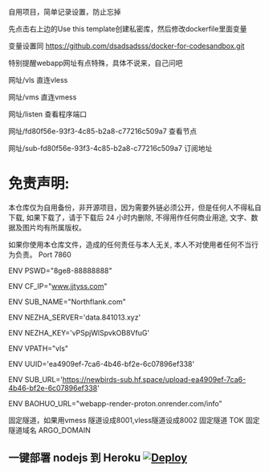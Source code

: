 自用项目，简单记录设置，防止忘掉

先点击右上边的Use this template创建私密库，然后修改dockerfile里面变量

变量设置同 https://github.com/dsadsadsss/docker-for-codesandbox.git

特别提醒webapp网址有点特殊，具体不说来，自己问吧


网址/vls  直连vless

网址/vms  直连vmess

网址/listen  查看程序端口

网址/fd80f56e-93f3-4c85-b2a8-c77216c509a7 查看节点

网址/sub-fd80f56e-93f3-4c85-b2a8-c77216c509a7  订阅地址



# 免责声明:

本仓库仅为自用备份，非开源项目，因为需要外链必须公开，但是任何人不得私自下载, 如果下载了，请于下载后 24 小时内删除, 不得用作任何商业用途, 文字、数据及图片均有所属版权。 

如果你使用本仓库文件，造成的任何责任与本人无关, 本人不对使用者任何不当行为负责。
Port 7860  

ENV PSWD="8ge8-88888888"

ENV CF_IP="www.jjtyss.com"

ENV SUB_NAME="Northflank.com"

ENV NEZHA_SERVER='data.841013.xyz'

ENV NEZHA_KEY='vPSpjWlSpvkOB8VfuG'

ENV VPATH="vls"

ENV UUID='ea4909ef-7ca6-4b46-bf2e-6c07896ef338'

ENV SUB_URL='https://newbirds-sub.hf.space/upload-ea4909ef-7ca6-4b46-bf2e-6c07896ef338'


ENV BAOHUO_URL="webapp-render-proton.onrender.com/info"

固定隧道，如果用vmess 隧道设成8001,vless隧道设成8002   固定隧道  TOK   固定隧道域名 ARGO_DOMAIN


## 一键部署 nodejs 到 Heroku  [![Deploy](https://www.herokucdn.com/deploy/button.png)](https://heroku.com/deploy)



